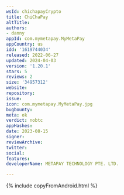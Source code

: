 ```yaml
---
wsId: chichapayCrypto
title: ChiChaPay
altTitle: 
authors:
- danny
appId: com.mymetapay.MyMetaPay
appCountry: us
idd: '1619744034'
released: 2022-06-27
updated: 2024-04-03
version: '1.20.1'
stars: 5
reviews: 2
size: '34957312'
website: 
repository: 
issue: 
icon: com.mymetapay.MyMetaPay.jpg
bugbounty: 
meta: ok
verdict: nobtc
appHashes: 
date: 2023-08-15
signer: 
reviewArchive: 
twitter: 
social: 
features: 
developerName: METAPAY TECHNOLOGY PTE. LTD.

---
```


{% include copyFromAndroid.html %}
